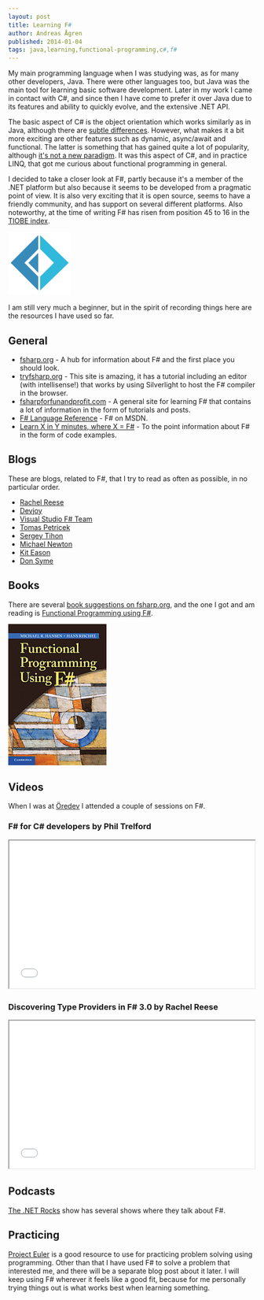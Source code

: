 ```yaml
---
layout: post
title: Learning F#
author: Andreas Ågren
published: 2014-01-04
tags: java,learning,functional-programming,c#,f#
---
```


My main programming language when I was studying was, as for many other developers, Java. There were other languages too, but Java was the main tool for learning basic software development. Later in my work I came in contact with C#, and since then I have come to prefer it over Java due to its features and ability to quickly evolve, and the extensive .NET API.

The basic aspect of C# is the object orientation which works similarly as in Java, although there are [subtle differences](http://stackoverflow.com/questions/1882692/c-sharp-constructor-execution-order). However, what makes it a bit more exciting are other features such as dynamic, async/await and functional. The latter is something that has gained quite a lot of popularity, although [it's not a new paradigm](http://en.wikipedia.org/wiki/Functional_programming#History). It was this aspect of C#, and in practice LINQ, that got me curious about functional programming in general. 

I decided to take a closer look at F#, partly because it's a member of the .NET platform but also because it seems to be developed from a pragmatic point of view. It is also very exciting that it is open source, seems to have a friendly community, and has support on several different platforms. Also noteworthy, at the time of writing F# has risen from position 45 to 16 in the [TIOBE index](http://www.tiobe.com/index.php/content/paperinfo/tpci/index.html).

![F# Logo](/images/fsharp128.png)

I am still very much a beginner, but in the spirit of recording things here are the resources I have used so far.

<!--more-->

General
-------

 - [fsharp.org][5] - A hub for information about F# and the first place you should look.
 - [tryfsharp.org][6] - This site is amazing, it has a tutorial including an editor (with intellisense!) that works by using Silverlight to host the F# compiler in the browser.
 - [fsharpforfunandprofit.com][7] - A general site for learning F# that contains a lot of information in the form of tutorials and posts. 
 - [F# Language Reference][8] - F# on MSDN.
 - [Learn X in Y minutes, where X = F#][9] - To the point information about F# in the form of code examples.

Blogs
-----

These are blogs, related to F#, that I try to read as often as possible, in no particular order.

 - [Rachel Reese][10]
 - [Devjoy][11]
 - [Visual Studio F# Team][12]
 - [Tomas Petricek][13]
 - [Sergey Tihon][14]
 - [Michael Newton][15]
 - [Kit Eason][16]
 - [Don Syme][17]

Books
-----
There are several [book suggestions on fsharp.org][18], and the one I got and am reading is [Functional Programming using F#][19].

![Functional Programming using F#][20]

Videos
------
When I was at [Öredev][21] I attended a couple of sessions on F#.

<h3>F# for C# developers by Phil Trelford</h3>

<iframe src="//player.vimeo.com/video/78908217" width="500" height="300" webkitallowfullscreen mozallowfullscreen allowfullscreen></iframe>

<h3>Discovering Type Providers in F# 3.0 by Rachel Reese</h3>

<iframe src="//player.vimeo.com/video/79402548" width="500" height="300" webkitallowfullscreen mozallowfullscreen allowfullscreen></iframe>

Podcasts
--------
[The .NET Rocks][22] show has several shows where they talk about F#.

Practicing
----------
[Project Euler][23] is a good resource to use for practicing problem solving using programming. Other than that I have used F# to solve a problem that interested me, and there will be a separate blog post about it later. I will keep using F# wherever it feels like a good fit, because for me personally trying things out is what works best when learning something. 


  [5]: http://fsharp.org
  [6]: http://www.tryfsharp.org
  [7]: http://fsharpforfunandprofit.com
  [8]: http://msdn.microsoft.com/en-us/library/dd233181.aspx
  [9]: http://learnxinyminutes.com/docs/fsharp/
  [10]: http://rachelree.se/
  [11]: http://www.devjoy.com/
  [12]: http://blogs.msdn.com/b/fsharpteam/
  [13]: http://tomasp.net/
  [14]: http://sergeytihon.wordpress.com/
  [15]: http://blog.mavnn.co.uk/
  [16]: http://www.kiteason.com/
  [17]: http://blogs.msdn.com/b/dsyme/
  [18]: http://fsharp.org/about/learning.html
  [19]: http://www2.imm.dtu.dk/~mire/FSharpBook/
  [20]: /images/9781107684065_200_functional-programming-using-f_haftad.jpg
  [21]: http://oredev.org
  [22]: http://www.dotnetrocks.com/
  [23]: http://projecteuler.net/